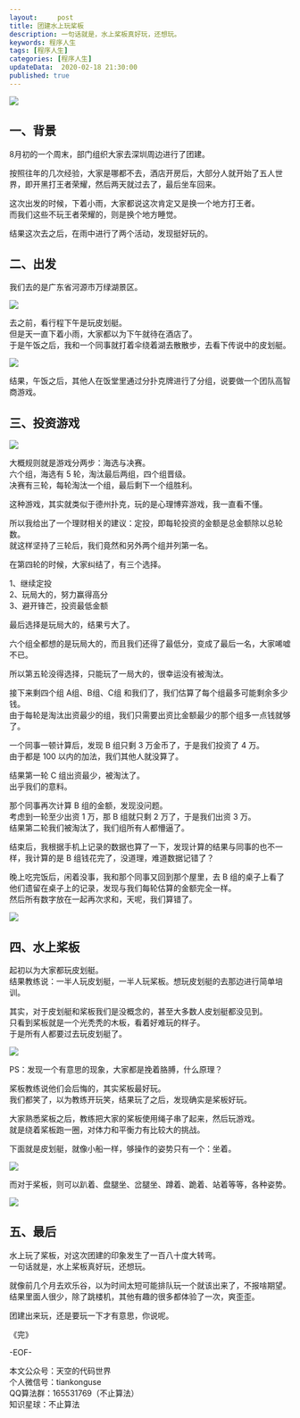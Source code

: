 ```yaml
---   
layout:     post  
title: 团建水上玩桨板  
description: 一句话就是，水上桨板真好玩，还想玩。  
keywords: 程序人生  
tags: [程序人生]    
categories: [程序人生]  
updateData:  2020-02-18 21:30:00  
published: true  
---  
```



![](http://res.tiankonguse.com/images/2020/08/13/001.png)  


## 一、背景  


8月初的一个周末，部门组织大家去深圳周边进行了团建。  


按照往年的几次经验，大家是哪都不去，酒店开房后，大部分人就开始了五人世界，即开黑打王者荣耀，然后两天就过去了，最后坐车回来。  


这次出发的时候，下着小雨，大家都说这次肯定又是换一个地方打王者。  
而我们这些不玩王者荣耀的，则是换个地方睡觉。  


结果这次去之后，在雨中进行了两个活动，发现挺好玩的。  


## 二、出发


我们去的是广东省河源市万绿湖景区。  


![](http://res.tiankonguse.com/images/2020/08/13/002.png)  


去之前，看行程下午是玩皮划艇。  
但是天一直下着小雨，大家都以为下午就待在酒店了。  
于是午饭之后，我和一个同事就打着伞绕着湖去散散步，去看下传说中的皮划艇。    


![](http://res.tiankonguse.com/images/2020/08/13/003.png)  


结果，午饭之后，其他人在饭堂里通过分扑克牌进行了分组，说要做一个团队高智商游戏。  


## 三、投资游戏


![](http://res.tiankonguse.com/images/2020/08/13/004.png)  


大概规则就是游戏分两步：海选与决赛。  
六个组，海选有 5 轮，淘汰最后两组，四个组晋级。  
决赛有三轮，每轮淘汰一个组，最后剩下一个组胜利。  


这种游戏，其实就类似于德州扑克，玩的是心理博弈游戏，我一直看不懂。  


所以我给出了一个理财相关的建议：定投，即每轮投资的金额是总金额除以总轮数。  
就这样坚持了三轮后，我们竟然和另外两个组并列第一名。  


在第四轮的时候，大家纠结了，有三个选择。  


1、继续定投  
2、玩局大的，努力赢得高分  
3、避开锋芒，投资最低金额  


最后选择是玩局大的，结果亏大了。  


六个组全都想的是玩局大的，而且我们还得了最低分，变成了最后一名，大家唏嘘不已。  

所以第五轮没得选择，只能玩了一局大的，很幸运没有被淘汰。  



接下来剩四个组 A组、B组、C组 和我们了，我们估算了每个组最多可能剩余多少钱。  
由于每轮是淘汰出资最少的组，我们只需要出资比金额最少的那个组多一点钱就够了。  


一个同事一顿计算后，发现 B 组只剩 3 万金币了，于是我们投资了 4 万。  
由于都是 100 以内的加法，我们其他人就没算了。  


结果第一轮 C 组出资最少，被淘汰了。  
出乎我们的意料。  


那个同事再次计算 B 组的金额，发现没问题。  
考虑到一轮至少出资 1 万，那 B 组就只剩 2 万了，于是我们出资 3 万。  
结果第二轮我们被淘汰了，我们组所有人都懵逼了。  


结束后，我根据手机上记录的数据也算了一下，发现计算的结果与同事的也不一样，我计算的是 B 组钱花完了，没道理，难道数据记错了？  


晚上吃完饭后，闲着没事，我和那个同事又回到那个屋里，去 B 组的桌子上看了他们遗留在桌子上的记录，发现与我们每轮估算的金额完全一样。  
然后所有数字放在一起再次求和，天呢，我们算错了。  


![](http://res.tiankonguse.com/images/2020/08/13/005.png)  


## 四、水上桨板  


起初以为大家都玩皮划艇。  
结果教练说：一半人玩皮划艇，一半人玩桨板。想玩皮划艇的去那边进行简单培训。  


其实，对于皮划艇和桨板我们是没概念的，甚至大多数人皮划艇都没见到。  
只看到桨板就是一个光秃秃的木板，看着好难玩的样子。  
于是所有人都要过去玩皮划艇了。  


![](http://res.tiankonguse.com/images/2020/08/13/006.png)  


PS：发现一个有意思的现象，大家都是挽着胳膊，什么原理？  


桨板教练说他们会后悔的，其实桨板最好玩。  
我们都笑了，以为教练开玩笑，结果玩了之后，发现确实是桨板好玩。 


大家熟悉桨板之后，教练把大家的桨板使用绳子串了起来，然后玩游戏。  
就是绕着桨板跑一圈，对体力和平衡力有比较大的挑战。  
 

下面就是皮划艇，就像小船一样，够操作的姿势只有一个：坐着。  


![](http://res.tiankonguse.com/images/2020/08/13/007.png)  


而对于桨板，则可以趴着、盘腿坐、岔腿坐、蹲着、跪着、站着等等，各种姿势。  


![](http://res.tiankonguse.com/images/2020/08/13/008.png)  


## 五、最后  


水上玩了桨板，对这次团建的印象发生了一百八十度大转弯。  
一句话就是，水上桨板真好玩，还想玩。  
  

就像前几个月去欢乐谷，以为时间太短可能排队玩一个就该出来了，不报啥期望。  
结果里面人很少，除了跳楼机，其他有趣的很多都体验了一次，爽歪歪。  


团建出来玩，还是要玩一下才有意思，你说呢。  


《完》  


-EOF-  



本文公众号：天空的代码世界  
个人微信号：tiankonguse  
QQ算法群：165531769（不止算法）  
知识星球：不止算法  

